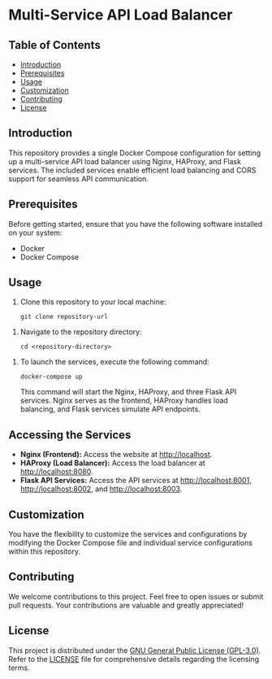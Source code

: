 
<h1>Multi-Service API Load Balancer</h1>

<h2>Table of Contents</h2>
<ul>
    <li><a href="#introduction">Introduction</a></li>
    <li><a href="#prerequisites">Prerequisites</a></li>
    <li><a href="#usage">Usage</a></li>
    <li><a href="#customization">Customization</a></li>
    <li><a href="#contributing">Contributing</a></li>
    <li><a href="#license">License</a></li>
</ul>

<h2 id="introduction">Introduction</h2>

<p>This repository provides a single Docker Compose configuration for setting up a multi-service API load balancer using Nginx, HAProxy, and Flask services. The included services enable efficient load balancing and CORS support for seamless API communication.</p>

<h2 id="prerequisites">Prerequisites</h2>

<p>Before getting started, ensure that you have the following software installed on your system:</p>
<ul>
    <li>Docker</li>
    <li>Docker Compose</li>
</ul>

<h2 id="usage">Usage</h2>

<ol>
    <li>Clone this repository to your local machine:</li>
    <pre><code>git clone repository-url</code></pre>
</ol>
<ol>
    <li>Navigate to the repository directory:</li>
    <pre><code>cd &lt;repository-directory&gt;</code></pre>
</ol>
<ol>
    <li>To launch the services, execute the following command:</li>
    <pre><code>docker-compose up</code></pre>
</ol>
<ol>
    <p>This command will start the Nginx, HAProxy, and three Flask API services. Nginx serves as the frontend, HAProxy handles load balancing, and Flask services simulate API endpoints.</p>
</ol>

<h2 id="accessing-the-services">Accessing the Services</h2>

<ul>
    <li><strong>Nginx (Frontend):</strong> Access the website at <a href="http://localhost">http://localhost</a>.</li>
    <li><strong>HAProxy (Load Balancer):</strong> Access the load balancer at <a href="http://localhost:8080">http://localhost:8080</a>.</li>
    <li><strong>Flask API Services:</strong> Access the API services at <a href="http://localhost:8001">http://localhost:8001</a>, <a href="http://localhost:8002">http://localhost:8002</a>, and <a href="http://localhost:8003">http://localhost:8003</a>.</li>
</ul>

<h2 id="customization">Customization</h2>

<p>You have the flexibility to customize the services and configurations by modifying the Docker Compose file and individual service configurations within this repository.</p>

<h2 id="contributing">Contributing</h2>

<p>We welcome contributions to this project. Feel free to open issues or submit pull requests. Your contributions are valuable and greatly appreciated!</p>

<h2 id="license">License</h2>

<p>This project is distributed under the <a href="LICENSE">GNU General Public License (GPL-3.0)</a>. Refer to the <a href="LICENSE">LICENSE</a> file for comprehensive details regarding the licensing terms.</p>

</body>

</html>
